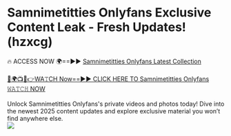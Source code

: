 # Samnimetitties Onlyfans Exclusive Content Leak - Fresh Updates! (hzxcg)

🔥 ACCESS NOW 🌍==►► <a href="https://tinyurl.com/kvy9nzfs" rel="nofollow">Samnimetitties Onlyfans Latest Collection</a>
<br><br>
[🔴🌍📺📱👉WA𝚃CH Now==►► CLICK HERE TO Samnimetitties Onlyfans 𝚆𝙰𝚃𝙲𝙷 NOW](https://tinyurl.com/kvy9nzfs)
<br><br>
Unlock Samnimetitties Onlyfans's private videos and photos today! Dive into the newest 2025 content updates and explore exclusive material you won’t find anywhere else.
<br>
<a href="https://tinyurl.com/kvy9nzfs" rel="nofollow" data-target="animated-image.originalLink"><img src="https://camo.githubusercontent.com/8a4f000d20f83aca3bf7ec5f350d767afa0574a8a352519fd8cfa583a6f93a33/68747470733a2f2f692e696d6775722e636f6d2f644a486b345a712e676966" data-canonical-src="https://i.imgur.com/dJHk4Zq.gif" style="max-width: 100%; display: inline-block;" data-target="animated-image.originalImage"></a>
<br>
